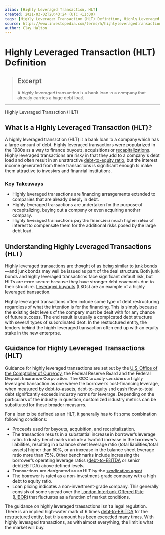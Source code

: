 ```yaml
---
alias: [Highly Leveraged Transaction, HLT]
created: 2021-03-02T20:43:24 (UTC +11:00)
tags: [Highly Leveraged Transaction (HLT) Definition, Highly Leveraged Transaction (HLT)]
source: https://www.investopedia.com/terms/h/highlyleveragedtransaction.asp
author: Clay Halton
---
```


# Highly Leveraged Transaction (HLT) Definition

> ## Excerpt
> A highly leveraged transaction is a bank loan to a company that already carries a huge debt load.

---

Highly Leveraged Transaction (HLT)
## What Is a Highly Leveraged Transaction (HLT)?

A highly leveraged transaction (HLT) is a bank loan to a company which has a large amount of debt. Highly leveraged transactions were popularized in the 1980s as a way to finance buyouts, acquisitions or [recapitalizations](https://www.investopedia.com/terms/r/recapitalization.asp). Highly leveraged transactions are risky in that they add to a company's debt load and often result in an unattractive [debt-to-equity ratio](https://www.investopedia.com/terms/d/debtequityratio.asp), but the interest income generated from these transactions is significant enough to make them attractive to investors and financial institutions.

### Key Takeaways

-   Highly leveraged transactions are financing arrangements extended to companies that are already deeply in debt.
-   Highly leveraged transactions are undertaken for the purpose of recapitalizing, buying out a company or even acquiring another company.
-   Highly leveraged transactions pay the financiers much higher rates of interest to compensate them for the additional risks posed by the large debt load.

## Understanding Highly Leveraged Transactions (HLT)

Highly leveraged transactions are thought of as being similar to [junk bonds](https://www.investopedia.com/terms/j/junkbond.asp)—and junk bonds may well be issued as part of the deal structure. Both junk bonds and highly leveraged transactions face significant default risk, but HLTs are more secure because they have stronger debt covenants due to their structure. [Leveraged buyouts](https://www.investopedia.com/terms/l/leveragedbuyout.asp) (LBOs) are an example of a highly leveraged transaction.

Highly leveraged transactions often include some type of debt restructuring regardless of what the intention is for the financing. This is simply because the existing debt levels of the company must be dealt with for any chance of future success. The end result is usually a complicated debt structure with several types of subordinated debt. In the restructured entity, the lenders behind the highly leveraged transaction often end up with an equity stake in the new enterprise.

## Guidance for Highly Leveraged Transactions (HLT)

Guidance for highly leveraged transactions are set out by the [U.S. Office of the Comptroller of Currency](https://www.investopedia.com/terms/o/office-comptroller-currency-occ.asp), the Federal Reserve Board and the Federal Deposit Insurance Corporation. The OCC broadly considers a highly leveraged transaction as one where the borrower’s post-financing leverage, when measured by [debt-to-assets](https://www.investopedia.com/terms/t/totaldebttototalassets.asp), debt-to-equity and cash flow-to-total debt significantly exceeds industry norms for leverage. Depending on the particulars of the industry in question, customized industry metrics can be substituted for these broader measures.

For a loan to be defined as an HLT, it generally has to fit some combination following conditions:

-   Proceeds used for buyouts, acquisition, and recapitalization.
-   The transaction results in a substantial increase in borrower’s leverage ratio. Industry benchmarks include a twofold increase in the borrower’s liabilities, resulting in a balance sheet leverage ratio (total liabilities/total assets) higher than 50%, or an increase in the balance sheet leverage ratio more than 75%. Other benchmarks include increasing the borrower’s operating leverage ratios ([debt-to-EBITDA](https://www.investopedia.com/terms/d/debt_edbitda.asp) or senior debt/EBITDA) above defined levels.
-   Transactions are designated as an HLT by the [syndication agent](https://www.investopedia.com/terms/s/syndicatedloan.asp).
-   The borrower is rated as a non-investment-grade company with a high debt to equity ratio.
-   Loan pricing indicates a non-investment-grade company. This generally consists of some spread over the [London Interbank Offered Rate](https://www.investopedia.com/terms/l/libor.asp) ([LIBOR](https://www.investopedia.com/terms/l/libor.asp)) that fluctuates as a function of market conditions.

The guidance on highly leveraged transactions isn't a legal regulation. There is an implied high-water mark of 6 times [debt-to-EBITDA](https://www.investopedia.com/terms/d/debt_edbitda.asp) for the restructured entity, but this amount has been exceeded many times. With highly leveraged transactions, as with almost everything, the limit is what the market will buy.
